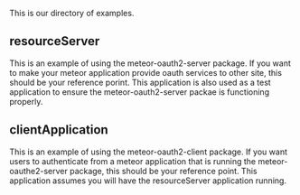 This is our directory of examples.

## resourceServer
This is an example of using the meteor-oauth2-server package. If you want to make your meteor 
application provide oauth services to other site, this should be your reference porint. This
application is also used as a test application to ensure the meteor-oauth2-server packae is
functioning properly.

## clientApplication
This is an example of using the meteor-oauth2-client package. If you want users to authenticate from
a meteor application that is running the meteor-oauthe2-server package, this should be your reference
point. This application assumes you will have the resourceServer application running.
